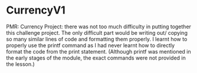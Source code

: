 # CurrencyV1


PMR: Currency Project: there was not too much difficulty in putting together this challenge project.
The only difficult part would be writing out/ copying so many similar lines of code and formatting them properly.
I learnt how to properly use the printf command as I had never learnt how to directly format the code from the print statement.
(Although printf was mentioned in the early stages of the module, the exact commands were not provided in the lesson.)

